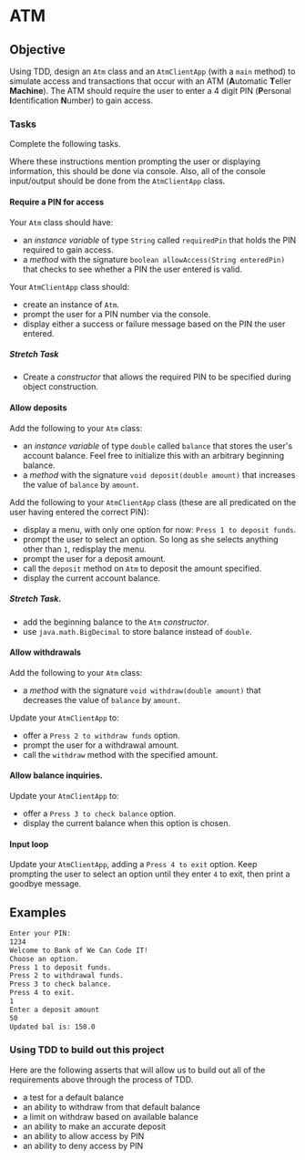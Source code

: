 # ATM

## Objective

Using TDD, design an `Atm` class and an `AtmClientApp` (with a `main` method) to simulate access and transactions that occur with an ATM (**A**utomatic **T**eller **Machine**).  The ATM should require the user to enter a 4 digit PIN (**P**ersonal **I**dentification **N**umber) to gain access.

### Tasks

Complete the following tasks.

Where these instructions mention prompting the user or displaying information, this should be done via console. Also, all of the console input/output should be done from the `AtmClientApp` class.

#### Require a PIN for access

Your `Atm` class should have:

- an *instance variable* of type `String` called `requiredPin` that holds the PIN required to gain access.
- a *method* with the signature `boolean allowAccess(String enteredPin)` that checks to see whether a PIN the user entered is valid.

Your `AtmClientApp` class should:

- create an instance of `Atm`.
- prompt the user for a PIN number via the console.
- display either a success or failure message based on the PIN the user entered.

##### Stretch Task

- Create a *constructor* that allows the required PIN to be specified during object construction.

#### Allow deposits

Add the following to your `Atm` class:

- an *instance variable* of type `double` called `balance` that stores the user's account balance. Feel free to initialize this with an arbitrary beginning balance.
- a *method* with the signature `void deposit(double amount)` that increases the value of `balance` by `amount`.

Add the following to your `AtmClientApp` class (these are all predicated on the user having entered the correct PIN):

- display a menu, with only one option for now: `Press 1 to deposit funds`.
- prompt the user to select an option. So long as she selects anything other than `1`, redisplay the menu.
- prompt the user for a deposit amount.
- call the `deposit` method on `Atm` to deposit the amount specified.
- display the current account balance.

##### Stretch Task.

- add the beginning balance to the `Atm` *constructor*.
- use `java.math.BigDecimal` to store balance instead of `double`.

#### Allow withdrawals

Add the following to your `Atm` class:

- a *method* with the signature `void withdraw(double amount)` that decreases the value of `balance` by `amount`.

Update your `AtmClientApp` to:
- offer a `Press 2 to withdraw funds` option.
- prompt the user for a withdrawal amount.
- call the `withdraw` method with the specified amount.

#### Allow balance inquiries.

Update your `AtmClientApp` to:
- offer a `Press 3 to check balance` option.
- display the current balance when this option is chosen. 

#### Input loop

Update your `AtmClientApp`, adding a `Press 4 to exit` option. Keep prompting the user to select an option until they enter `4` to exit, then print a goodbye message.
## Examples

```bash
Enter your PIN: 
1234
Welcome to Bank of We Can Code IT!
Choose an option.
Press 1 to deposit funds.
Press 2 to withdrawal funds.
Press 3 to check balance.
Press 4 to exit.
1
Enter a deposit amount
50
Updated bal is: 150.0
```
### Using TDD to build out this project

Here are the following asserts that will allow us to build out all of the requirements above through the process of TDD.
- a test for a default balance
- an ability to withdraw from that default balance
- a limit on withdraw based on available balance
- an ability to make an accurate deposit
- an ability to allow access by PIN
- an ability to deny access by PIN
 